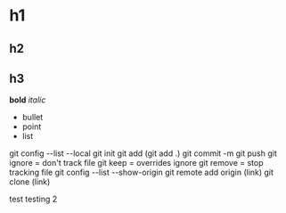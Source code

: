 # h1
## h2
## h3

**bold**
*italic*

- bullet
- point
- list

git config --list --local 
git init
git add (git add .)
git commit -m
git push
git ignore = don't track file
git keep = overrides ignore
git remove = stop tracking file
git config --list --show-origin
git remote add origin (link)
git clone (link)

test
testing 2
